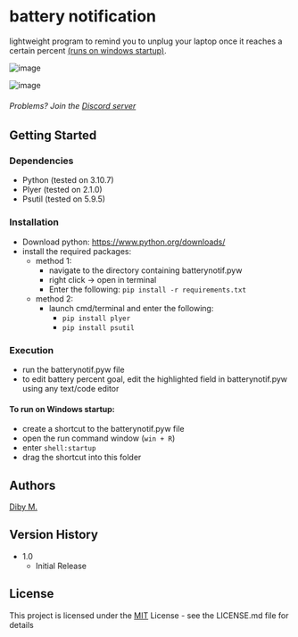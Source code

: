 # battery notification
lightweight program to remind you to unplug your laptop once it reaches a certain percent [(runs on windows startup)](https://github.com/d1by/batterynotif/blob/main/README.md#to-run-on-windows-startup).

![image](https://user-images.githubusercontent.com/108338649/234029138-b63af425-2fc1-4048-9187-207b0cb441b2.png)

![image](https://user-images.githubusercontent.com/108338649/234030448-6f353d60-ba64-458f-8c39-bc3730141e15.png)

###### Problems? Join the [Discord server](https://discord.gg/frErDjHStx)

## Getting Started

### Dependencies
* Python (tested on 3.10.7)
* Plyer (tested on 2.1.0)
* Psutil (tested on 5.9.5)

### Installation
* Download python: https://www.python.org/downloads/
* install the required packages:
  * method 1:
    * navigate to the directory containing batterynotif.pyw
    * right click -> open in terminal 
    * Enter the following:  ``` pip install -r requirements.txt ```
  * method 2:
    * launch cmd/terminal and enter the following:
      * ```pip install plyer```
      * ```pip install psutil```
### Execution
* run the batterynotif.pyw file
 * to edit battery percent goal, edit the highlighted field in batterynotif.pyw using any text/code editor
#### To run on Windows startup:
  * create a shortcut to the batterynotif.pyw file
  * open the run command window (```win + R```)
  * enter ```shell:startup```
  * drag the shortcut into this folder

## Authors

[Diby M.](https://github.com/d1by)

## Version History

* 1.0
    * Initial Release

## License

This project is licensed under the [MIT](https://github.com/d1by/batterynotif/blob/main/LICENSE) License - see the LICENSE.md file for details
